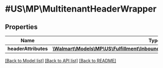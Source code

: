 # #US\MP\MultitenantHeaderWrapper

## Properties

Name | Type | Description | Notes
------------ | ------------- | ------------- | -------------
**headerAttributes** | [**\Walmart\Models\MP\US\Fulfillment\InboundPreviewRequestHeaderHeaderAttributes**](InboundPreviewRequestHeaderHeaderAttributes.md) |  |


[[Back to Model list]](../) [[Back to API list]](../../Api/US/MP) [[Back to README]](../../README.md)
